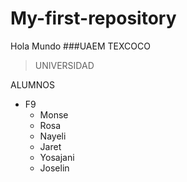 # My-first-repository
Hola Mundo
###UAEM TEXCOCO
>UNIVERSIDAD

ALUMNOS
* F9
  * Monse
  * Rosa
  * Nayeli
  * Jaret
  * Yosajani
  * Joselin

